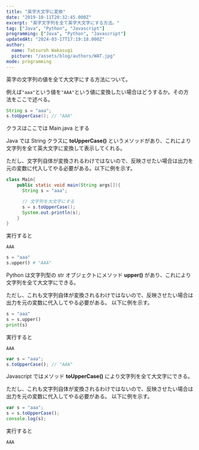 ```yaml
---
title: "英字大文字に変換"
date: "2019-10-11T20:32:45.000Z"
excerpt: "英字文字列を全て英字大文字にする方法。"
tag: ["Java", "Python", "Javascript"]
programming: ["Java", "Python", "Javascript"]
updatedAt: "2024-03-17T17:19:18.000Z"
author:
  name: Tatsuroh Wakasugi
  picture: "/assets/blog/authors/WAT.jpg"
mode: programming
---
```


英字の文字列の値を全て大文字にする方法について。

例えば`"aaa"`という値を`"AAA"`という値に変換したい場合はどうするか。その方法をここで述べる。

<div class="note_content_by_programming_language" id="note_content_Java">

```java
String s = "aaa";
s.toUpperCase(); // "AAA"
```

クラスはここでは Main.java とする

Java では String クラスに **toUpperCase()** というメソッドがあり、これにより文字列を全て英大文字に変換して表示してくれる。

ただし、文字列自体が変換されるわけではないので、反映させたい場合は出力を元の変数に代入してやる必要がある。以下に例を示す。

```java
class Main{
    public static void main(String args[]){
      String s = "aaa";

      // 文字列を大文字にする
      s = s.toUpperCase();
      System.out.println(s);
    }
}
```

実行すると

```
AAA
```

</div>
<div class="note_content_by_programming_language" id="note_content_Python">

```python
s = "aaa"
s.upper() # "AAA"
```

Python は文字列型の str オブジェクトにメソッド **upper()** があり、これにより文字列を全て大文字にできる。

ただし、これも文字列自体が変換されるわけではないので、反映させたい場合は出力を元の変数に代入してやる必要がある。
以下に例を示す。

```python
s = "aaa"
s = s.upper()
print(s)
```

実行すると

```
AAA
```

</div>
<div class="note_content_by_programming_language" id="note_content_Javascript">

```javascript
var s = "aaa";
s.toUpperCase(); // "AAA"
```

Javascript ではメソッド **toUpperCase()** により文字列を全て大文字にできる。

ただし、これも文字列自体が変換されるわけではないので、反映させたい場合は出力を元の変数に代入してやる必要がある。
以下に例を示す。

```javascript
var s = "aaa";
s = s.toUpperCase();
console.log(s);
```

実行すると

```
AAA
```

</div>

